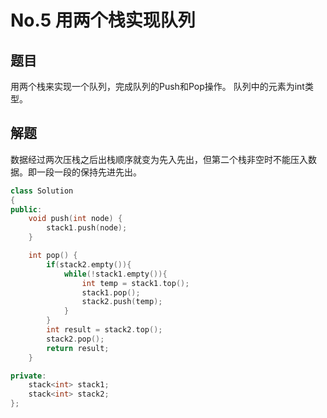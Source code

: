 # No.5 用两个栈实现队列

## 题目

用两个栈来实现一个队列，完成队列的Push和Pop操作。 队列中的元素为int类型。 

## 解题

数据经过两次压栈之后出栈顺序就变为先入先出，但第二个栈非空时不能压入数据。即一段一段的保持先进先出。

```c++
class Solution
{
public:
    void push(int node) {
        stack1.push(node);
    }

    int pop() {
        if(stack2.empty()){
            while(!stack1.empty()){
                int temp = stack1.top();
                stack1.pop();
                stack2.push(temp);
            }
        }
        int result = stack2.top();
        stack2.pop();
        return result;
    }

private:
    stack<int> stack1;
    stack<int> stack2;
};
```

